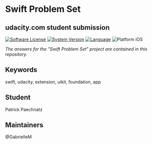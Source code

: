 # Swift Problem Set

## udacity.com student submission

[![Software License](https://img.shields.io/badge/license-MIT-brightgreen.svg)](LICENSE)
[![System Version](https://img.shields.io/badge/version-1.0.0-blue.svg)](VERSION)
[![Language](https://img.shields.io/badge/swift-3.0-orange.svg)](http://swift.org)
![Platform iOS](https://img.shields.io/badge/nanodegree-iOS-blue.svg)

*The answers for the "Swift Problem Set" project are contained in this repository.*

## Keywords
swift, udacity, extension, uikit, foundation, app

## Student

Patrick Paechnatz

## Maintainers

@GabrielleM
